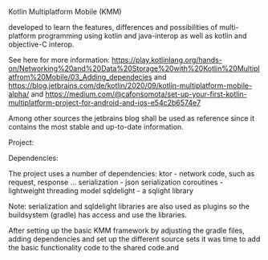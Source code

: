 Kotlin Multiplatform Mobile (KMM)

developed to learn the features, differences and possibilities of multi-platform programming using
kotlin and java-interop as well as kotlin and objective-C interop.

See here for more information:
https://play.kotlinlang.org/hands-on/Networking%20and%20Data%20Storage%20with%20Kotlin%20Multiplatfrom%20Mobile/03_Adding_dependecies
and
https://blog.jetbrains.com/de/kotlin/2020/09/kotlin-multiplatform-mobile-alpha/
and
https://medium.com/@cafonsomota/set-up-your-first-kotlin-multiplatform-project-for-android-and-ios-e54c2b6574e7

Among other sources the jetbrains blog shall be used as reference since it contains the most stable and
up-to-date information.

Project:

Dependencies:

The project uses a number of dependencies:
ktor - network code, such as request, response ...
serialization - json serialization
coroutines - lightweight threading model
sqldelight - a sqlight library

Note: serialization and sqldelight libraries are also used as plugins so the buildsystem (gradle) has
access and use the libraries.

After setting up the basic KMM framework by adjusting the gradle files, adding dependencies and
set up the different source sets it was time to add the basic functionality code to the shared code.and
